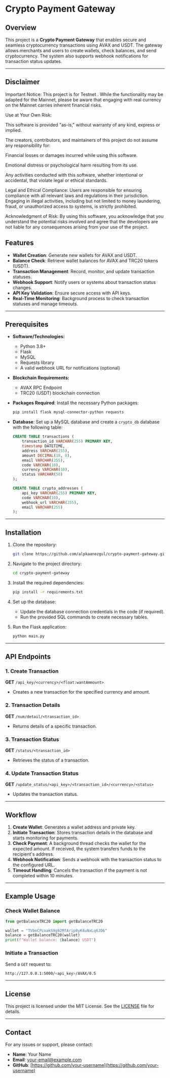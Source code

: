 # Crypto Payment Gateway

## Overview

This project is a **Crypto Payment Gateway** that enables secure and seamless cryptocurrency transactions using AVAX and USDT. The gateway allows merchants and users to create wallets, check balances, and send cryptocurrency. The system also supports webhook notifications for transaction status updates.

---

## Disclaimer
 Important Notice: This project is for Testnet . While the functionality may be adapted for the Mainnet, please be aware that engaging with real currency on the Mainnet carries inherent financial risks.

Use at Your Own Risk:

This software is provided "as-is," without warranty of any kind, express or implied.

The creators, contributors, and maintainers of this project do not assume any responsibility for:

Financial losses or damages incurred while using this software.

Emotional distress or psychological harm resulting from its use.

Any activities conducted with this software, whether intentional or accidental, that violate legal or ethical standards.

Legal and Ethical Compliance:
Users are responsible for ensuring compliance with all relevant laws and regulations in their jurisdiction. Engaging in illegal activities, including but not limited to money laundering, fraud, or unauthorized access to systems, is strictly prohibited.

Acknowledgment of Risk:
By using this software, you acknowledge that you understand the potential risks involved and agree that the developers are not liable for any consequences arising from your use of the project.

## Features

* **Wallet Creation**: Generate new wallets for AVAX and USDT.
* **Balance Check**: Retrieve wallet balances for AVAX and TRC20 tokens (USDT).
* **Transaction Management**: Record, monitor, and update transaction statuses.
* **Webhook Support**: Notify users or systems about transaction status changes.
* **API Key Validation**: Ensure secure access with API keys.
* **Real-Time Monitoring**: Background process to check transaction statuses and manage timeouts.

---

## Prerequisites

* **Software/Technologies:**

  * Python 3.8+
  * Flask
  * MySQL
  * Requests library
  * A valid webhook URL for notifications (optional)

* **Blockchain Requirements:**

  * AVAX RPC Endpoint
  * TRC20 (USDT) blockchain connection

* **Packages Required**:
  Install the necessary Python packages:

  ```bash
  pip install flask mysql-connector-python requests
  ```

* **Database**:
  Set up a MySQL database and create a `crypto_db` database with the following table:

  ```sql
  CREATE TABLE transactions (
      transaction_id VARCHAR(255) PRIMARY KEY,
      timestamp DATETIME,
      address VARCHAR(255),
      amount DECIMAL(18, 8),
      email VARCHAR(255),
      code VARCHAR(10),
      currency VARCHAR(10),
      status VARCHAR(50)
  );

  CREATE TABLE crypto_addresses (
      api_key VARCHAR(255) PRIMARY KEY,
      code VARCHAR(10),
      webhook_url VARCHAR(255),
      email VARCHAR(255)
  );
  ```

---

## Installation

1. Clone the repository:

   ```bash
   git clone https://github.com/alpkaanozgul/crypto-payment-gateway.git
   ```

2. Navigate to the project directory:

   ```bash
   cd crypto-payment-gateway
   ```

3. Install the required dependencies:

   ```bash
   pip install -r requirements.txt
   ```

4. Set up the database:

   * Update the database connection credentials in the code (if required).
   * Run the provided SQL commands to create necessary tables.

5. Run the Flask application:

   ```bash
   python main.py
   ```

---

## API Endpoints

### 1. **Create Transaction**

**GET** `/api_key/<currency>/<float:wantAmmount>`

* Creates a new transaction for the specified currency and amount.

### 2. **Transaction Details**

**GET** `/num/detail/<transaction_id>`

* Returns details of a specific transaction.

### 3. **Transaction Status**

**GET** `/status/<transaction_id>`

* Retrieves the status of a transaction.

### 4. **Update Transaction Status**

**GET** `/update_status/<api_key>/<transaction_id>/<currency>/<status>`

* Updates the transaction status.

---

## Workflow

1. **Create Wallet**: Generates a wallet address and private key.
2. **Initiate Transaction**: Stores transaction details in the database and starts monitoring for payments.
3. **Check Payment**: A background thread checks the wallet for the expected amount. If received, the system transfers funds to the recipient's address.
4. **Webhook Notification**: Sends a webhook with the transaction status to the configured URL.
5. **Timeout Handling**: Cancels the transaction if the payment is not completed within 10 minutes.

---

## Example Usage

### Check Wallet Balance

```python
from getBalanceTRC20 import getBalanceTRC20

wallet = "TVboCPcoakS9g92MfArip8yK4uNxLq6JD6"
balance = getBalanceTRC20(wallet)
print(f"Wallet balance: {balance} USDT")
```

### Initiate a Transaction

Send a `GET` request to:

```bash
http://127.0.0.1:5000/<api_key>/AVAX/0.5
```

---

## License

This project is licensed under the MIT License. See the [LICENSE](LICENSE) file for details.

---

## Contact

For any issues or support, please contact:

* **Name**: Your Name
* **Email**: [your-email@example.com](mailto:your-email@example.com)
* **GitHub**: [https://github.com/your-username](https://github.com/your-username)
